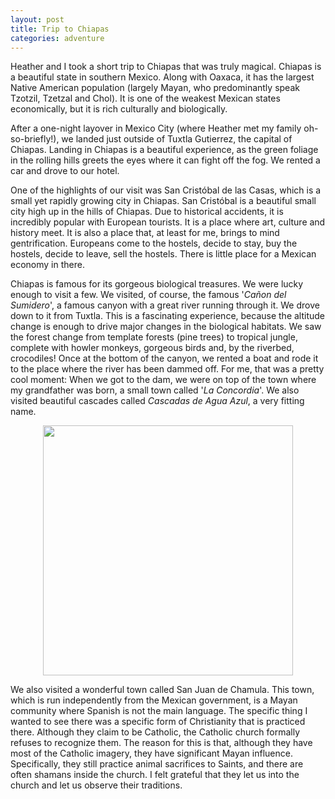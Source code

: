 ```yaml
---
layout: post
title: Trip to Chiapas
categories: adventure
---
```


Heather and I took a short trip to Chiapas that was truly magical. Chiapas is
a beautiful state in southern Mexico. Along with Oaxaca, it has the largest
Native American population (largely Mayan, who predominantly speak Tzotzil,
Tzetzal and Chol). It is one of the weakest Mexican states economically, but
it is rich culturally and biologically.

After a one-night layover in Mexico City (where Heather met my family
oh-so-briefly!), we landed just outside of Tuxtla Gutierrez, the capital of
Chiapas.  Landing in Chiapas is a beautiful experience, as the green foliage in
the rolling hills greets the eyes where it can fight off the fog. We rented a
car and drove to our hotel.

One of the highlights of our visit was San Cristóbal de las Casas, which is a
small yet rapidly growing city in Chiapas. San Cristóbal is a beautiful small
city high up in the hills of Chiapas. Due to historical accidents, it is
incredibly popular with European tourists. It is a place where art, culture
and history meet. It is also a place that, at least for me, brings to mind
gentrification. Europeans come to the hostels, decide to stay, buy the hostels,
decide to leave, sell the hostels. There is little place for a Mexican economy
in there.

Chiapas is famous for its gorgeous biological treasures. We were lucky enough to
visit a few. We visited, of course, the famous '*Cañon del Sumidero*', a famous
canyon with a great river running through it. We drove down to it from Tuxtla.
This is a fascinating experience, because the altitude change is enough to drive
major changes in the biological habitats. We saw the forest change from template
forests (pine trees) to tropical jungle, complete with howler monkeys, gorgeous
birds and, by the riverbed, crocodiles! Once at the bottom of the canyon, we
rented a boat and rode it to the place where the river has been dammed off.
For me, that was a pretty cool moment: When we got to the dam, we were
on top of the town where my grandfather was born, a small town called '*La
Concordia*'. We also visited beautiful cascades called *Cascadas de Agua Azul*,
a very fitting name.

<center>
<img id="Cascadas de agua azuk"
src="https://dangeles.github.io/images/chiapas.jpg" width="400">
</center>

We also visited a wonderful town called San Juan de Chamula. This town, which is
run independently from the Mexican government, is a Mayan community where Spanish
is not the main language. The specific thing I wanted to see there was a specific
form of Christianity that is practiced there. Although they claim to be Catholic,
the Catholic church formally refuses to recognize them. The reason for this is
that, although they have most of the Catholic imagery, they have significant
Mayan influence. Specifically, they still practice animal sacrifices to Saints,
and there are often shamans inside the church. I felt grateful that they let us
into the church and let us observe their traditions.
